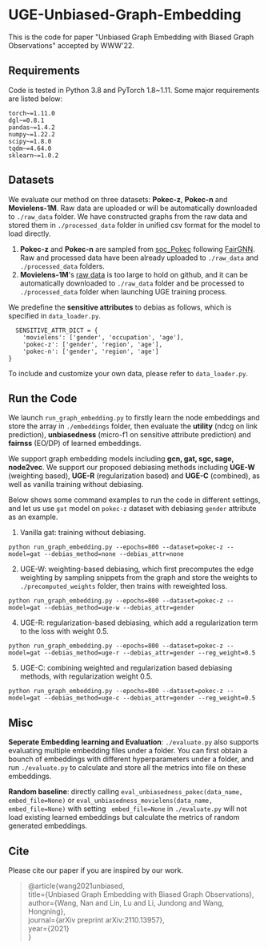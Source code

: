 
# UGE-Unbiased-Graph-Embedding

This is the code for paper "Unbiased Graph Embedding with Biased Graph Observations" accepted by WWW'22.

## Requirements

Code is tested in Python 3.8 and PyTorch 1.8~1.11. Some major requirements are listed below:

```
torch~=1.11.0
dgl~=0.8.1
pandas~=1.4.2
numpy~=1.22.2
scipy~=1.8.0
tqdm~=4.64.0
sklearn~=1.0.2
```

## Datasets

We evaluate our method on three datasets: **Pokec-z**, **Pokec-n** and **Movielens-1M**. Raw data are uploaded or will be automatically downloaded to <code>./raw_data</code> folder. We have constructed graphs from the raw data and stored them in <code>./processed_data</code> folder in unified csv format for the model to load directly.

1. **Pokec-z** and **Pokec-n** are sampled from [soc_Pokec](http://snap.stanford.edu/data/soc-Pokec.html) following [FairGNN](https://github.com/EnyanDai/FairGNN). Raw and processed data have been already uploaded to <code>./raw_data</code> and <code>./processed_data</code> folders. 
2. **Movielens-1M**'s [raw data](https://grouplens.org/datasets/movielens/1m/) is too large to hold on github, and it can be automatically downloaded to <code>./raw_data</code> folder and be processed to <code>./processed_data</code> folder when launching UGE training process. 

We predefine the **sensitive attributes** to debias as follows, which is specified in <code>data_loader.py</code>.

```
  SENSITIVE_ATTR_DICT = {
    'movielens': ['gender', 'occupation', 'age'],
    'pokec-z': ['gender', 'region', 'age'],
    'pokec-n': ['gender', 'region', 'age']
}
```


<p>To include and customize your own data, please refer to <code>data_loader.py</code>.</p>

## Run the Code

We launch <code>run_graph_embedding.py</code> to firstly learn the node embeddings and store the array in `./embeddings` folder, then evaluate the **utility** (ndcg on link prediction), **unbiasedness** (micro-f1 on sensitive attribute prediction) and **fairnss** (EO/DP) of learned embeddings.

We support graph embedding models including **gcn, gat, sgc, sage, node2vec**. We support our proposed debiasing methods including **UGE-W** (weighting based), **UGE-R** (regularization based) and **UGE-C** (combined), as well as vanilla training without debiasing.

Below shows some command examples to run the code in different settings, and let us use `gat` model on `pokec-z` dataset with debiasing `gender` attribute as an example.

1. Vanilla gat: training without debiasing.

```
python run_graph_embedding.py --epochs=800 --dataset=pokec-z --model=gat --debias_method=none --debias_attr=none
```

2. UGE-W: weighting-based debiasing, which first precomputes the edge weighting by sampling snippets from the graph and store the weights to `./precomputed_weights` folder, then trains with reweighted loss.

```
python run_graph_embedding.py --epochs=800 --dataset=pokec-z --model=gat --debias_method=uge-w --debias_attr=gender
```

4. UGE-R: regularization-based debiasing, which add a regularization term to the loss with weight 0.5.

```
python run_graph_embedding.py --epochs=800 --dataset=pokec-z --model=gat --debias_method=uge-r --debias_attr=gender --reg_weight=0.5
```

5. UGE-C: combining weighted and regularization based debiasing methods, with regularization weight 0.5.

```
python run_graph_embedding.py --epochs=800 --dataset=pokec-z --model=gat --debias_method=uge-c --debias_attr=gender --reg_weight=0.5
```

## Misc

**Seperate Embedding learning and Evaluation**: `./evaluate.py` also supports evaluating multiple embedding files under a folder. You can first obtain a bounch of embeddings with different hyperparameters under a folder, and run `./evaluate.py` to calculate and store all the metrics into file on these embeddings.

**Random baseline**: directly calling `eval_unbiasedness_pokec(data_name, embed_file=None)` or `eval_unbiasedness_movielens(data_name, embed_file=None)` with setting ` embed_file=None` in `./evaluate.py` will not load existing learned embeddings but calculate the metrics of random generated embeddings.

## Cite

Please cite our paper if you are inspired by our work.
> @article{wang2021unbiased,<br>
>   title={Unbiased Graph Embedding with Biased Graph Observations},<br>
>   author={Wang, Nan and Lin, Lu and Li, Jundong and Wang, Hongning},<br>
>   journal={arXiv preprint arXiv:2110.13957},<br>
>   year={2021}<br>
}


